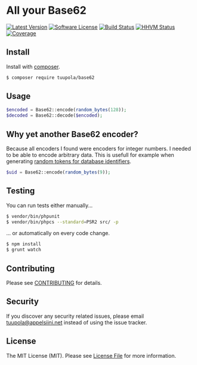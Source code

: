 # All your Base62

[![Latest Version](https://img.shields.io/packagist/v/tuupola/base62.svg?style=flat-square)](https://packagist.org/packages/tuupola/base62)
[![Software License](https://img.shields.io/badge/license-MIT-brightgreen.svg?style=flat-square)](LICENSE.md)
[![Build Status](https://img.shields.io/travis/tuupola/base62/master.svg?style=flat-square)](https://travis-ci.org/tuupola/base62)
[![HHVM Status](https://img.shields.io/hhvm/tuupola/base62.svg?style=flat-square)](http://hhvm.h4cc.de/package/tuupola/base62)
[![Coverage](http://img.shields.io/codecov/c/github/tuupola/base62.svg?style=flat-square)](https://codecov.io/github/tuupola/base62)

## Install

Install with [composer](https://getcomposer.org/).

``` bash
$ composer require tuupola/base62
```

## Usage

``` php
$encoded = Base62::encode(random_bytes(128));
$decoded = Base62::decode($encoded);
```

## Why yet another Base62 encoder?

Because all encoders I found were encoders for integer numbers. I needed to be able to encode arbitrary data. This is usefull for example when generating [random tokens for database identifiers](https://paragonie.com/blog/2015/09/comprehensive-guide-url-parameter-encryption-in-php).

``` php
$uid = Base62::encode(random_bytes(9));
```

## Testing

You can run tests either manually...

``` bash
$ vendor/bin/phpunit
$ vendor/bin/phpcs --standard=PSR2 src/ -p
```

... or automatically on every code change.

``` bash
$ npm install
$ grunt watch
```

## Contributing

Please see [CONTRIBUTING](CONTRIBUTING.md) for details.

## Security

If you discover any security related issues, please email tuupola@appelsiini.net instead of using the issue tracker.

## License

The MIT License (MIT). Please see [License File](LICENSE.md) for more information.
